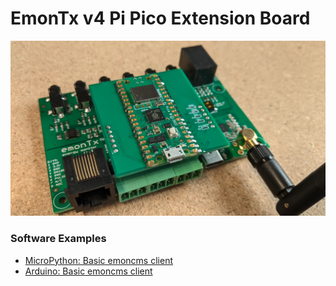 # EmonTx v4 Pi Pico Extension Board

![pipico_ext.jpeg](pipico_ext.jpeg)

### Software Examples

- [MicroPython: Basic emoncms client](https://github.com/openenergymonitor/emontx4/tree/main/extensions/PiPico/examples/micropython)
- [Arduino: Basic emoncms client](https://github.com/openenergymonitor/emontx4/tree/main/extensions/PiPico/examples/arduino/basic_emoncms_client)
